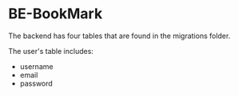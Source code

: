 # BE-BookMark
The backend has four tables that are found in the migrations folder. 

The user's table includes:
  - username
  - email
  - password
